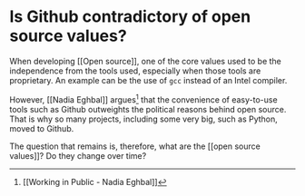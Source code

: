 # Is Github contradictory of open source values? 

When developing [[Open source]], one of the core values used to be the independence from the tools used, especially when those tools are proprietary. An example can be the use of ``gcc`` instead of an Intel compiler. 

However, [[Nadia Eghbal]] argues[^1] that the convenience of easy-to-use tools such as Github outweights the political reasons behind open source. That is why so many projects, including some very big, such as Python, moved to Github. 

The question that remains is, therefore, what are the [[open source values]]? Do they change over time? 

[^1]: [[Working in Public - Nadia Eghbal]]